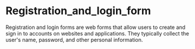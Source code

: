 # Registration_and_login_form
Registration and login forms are web forms that allow users to create and sign in to accounts on websites
and applications. They typically collect the user's name, password, and other personal information.
